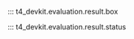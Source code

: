 <!-- prettier-ignore-start -->
::: t4_devkit.evaluation.result.box

::: t4_devkit.evaluation.result.status
<!-- prettier-ignore-end -->
